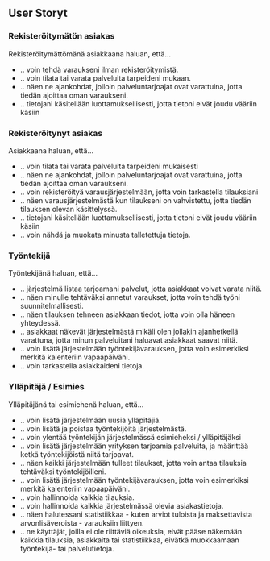 User Storyt
---------------------

### Rekisteröitymätön asiakas ###
Rekisteröitymättömänä asiakkaana haluan, että...
* .. voin tehdä varaukseni ilman rekisteröitymistä.
* .. voin tilata tai varata palveluita tarpeideni mukaan.
* .. näen ne ajankohdat, jolloin palveluntarjoajat ovat varattuina, jotta tiedän ajoittaa oman varaukseni.
* .. tietojani käsitellään luottamuksellisesti, jotta tietoni eivät joudu vääriin käsiin

### Rekisteröitynyt asiakas ###
Asiakkaana haluan, että...
* .. voin tilata tai varata palveluita tarpeideni mukaisesti
* .. näen ne ajankohdat, jolloin palveluntarjoajat ovat varattuina, jotta tiedän ajoittaa oman varaukseni.
* .. voin rekisteröityä varausjärjestelmään, jotta voin tarkastella tilauksiani
* .. näen varausjärjestelmästä kun tilaukseni on vahvistettu, jotta tiedän tilauksen olevan käsittelyssä.
* .. tietojani käsitellään luottamuksellisesti, jotta tietoni eivät joudu vääriin käsiin
* .. voin nähdä ja muokata minusta talletettuja tietoja.

### Työntekijä ###
Työntekijänä haluan, että...
* .. järjestelmä listaa tarjoamani palvelut, jotta asiakkaat voivat varata niitä.
* .. näen minulle tehtäväksi annetut varaukset, jotta voin tehdä työni suunnitelmallisesti.
* .. näen tilauksen tehneen asiakkaan tiedot, jotta voin olla häneen yhteydessä.
* .. asiakkaat näkevät järjestelmästä mikäli olen jollakin ajanhetkellä varattuna, jotta minun palveluitani haluavat asiakkaat saavat niitä.
* .. voin lisätä järjestelmään työntekijävarauksen, jotta voin esimerkiksi merkitä kalenteriin vapaapäiväni.
* .. voin tarkastella asiakkaideni tietoja.

### Ylläpitäjä / Esimies ###
Ylläpitäjänä tai esimiehenä haluan, että...
* .. voin lisätä järjestelmään uusia ylläpitäjiä.
* .. voin lisätä ja poistaa työntekijöitä järjestelmästä.
* .. voin ylentää työntekijän järjestelmässä esimieheksi / ylläpitäjäksi
* .. voin lisätä järjestelmään yrityksen tarjoamia palveluita, ja määrittää ketkä työntekijöistä niitä tarjoavat.
* .. näen kaikki järjestelmään tulleet tilaukset, jotta voin antaa tilauksia tehtäväksi työntekijöilleni.
* .. voin lisätä järjestelmään työntekijävarauksen, jotta voin esimerkiksi merkitä kalenteriin vapaapäiväni.
* .. voin hallinnoida kaikkia tilauksia.
* .. voin hallinnoida kaikkia järjestelmässä olevia asiakastietoja.
* .. näen halutessani statistiikkaa - kuten arviot tuloista ja maksettavista arvonlisäveroista - varauksiin liittyen.
* .. ne käyttäjät, joilla ei ole riittäviä oikeuksia, eivät pääse näkemään kaikkia tilauksia, asiakkaita tai statistiikkaa, eivätkä muokkaamaan työntekijä- tai palvelutietoja.
